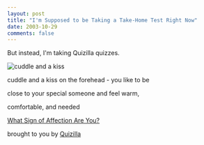 ```yaml
---
layout: post
title: "I'm Supposed to be Taking a Take-Home Test Right Now"
date: 2003-10-29
comments: false
---
```

But instead, I'm taking Quizilla quizzes.


![cuddle and a kiss](http://images.quizilla.com/1034277815_tioncuddle.jpg)


cuddle and a kiss on the forehead - you like to be




close to your special someone and feel warm,




comfortable, and needed




[What Sign of Affection Are You?][0]




brought to you by [Quizilla][1]



[0]: http://quizilla.com/users/theandrea/quizzes/What%20Sign%20of%20Affection%20Are%20You%3F/
[1]: http://quizilla.com
